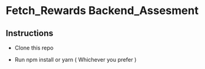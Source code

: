 # Fetch_Rewards Backend_Assesment

## Instructions

- Clone this repo

- Run npm install or yarn ( Whichever you prefer )
